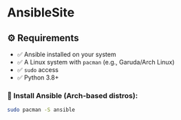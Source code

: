 # AnsibleSite

## ⚙️ Requirements

- ✅ Ansible installed on your system  
- ✅ A Linux system with `pacman` (e.g., Garuda/Arch Linux)  
- ✅ `sudo` access  
- ✅ Python 3.8+  

### 🔧 Install Ansible (Arch-based distros):

```bash
sudo pacman -S ansible
